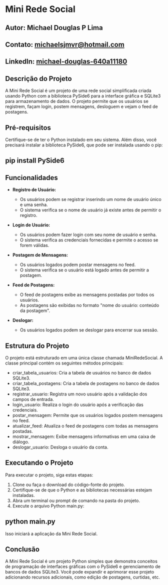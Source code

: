# Mini Rede Social

## Autor: Michael Douglas P Lima
## Contato: michaelsjmvr@hotmail.com
## LinkedIn: [michael-douglas-640a11180](https://www.linkedin.com/in/michael-douglas-640a11180/)

## Descrição do Projeto
A Mini Rede Social é um projeto de uma rede social simplificada criada usando Python com a biblioteca PySide6 para a interface gráfica e SQLite3 para armazenamento de dados. O projeto permite que os usuários se registrem, façam login, postem mensagens, desloguem e vejam o feed de postagens.

## Pré-requisitos
Certifique-se de ter o Python instalado em seu sistema. Além disso, você precisará instalar a biblioteca PySide6, que pode ser instalada usando o pip:

## pip install PySide6


## Funcionalidades
- **Registro de Usuário:**
  - Os usuários podem se registrar inserindo um nome de usuário único e uma senha.
  - O sistema verifica se o nome de usuário já existe antes de permitir o registro.

- **Login de Usuário:**
  - Os usuários podem fazer login com seu nome de usuário e senha.
  - O sistema verifica as credenciais fornecidas e permite o acesso se forem válidas.

- **Postagem de Mensagens:**
  - Os usuários logados podem postar mensagens no feed.
  - O sistema verifica se o usuário está logado antes de permitir a postagem.

- **Feed de Postagens:**
  - O feed de postagens exibe as mensagens postadas por todos os usuários.
  - As postagens são exibidas no formato "nome do usuário: conteúdo da postagem".

- **Deslogar:**
  - Os usuários logados podem se deslogar para encerrar sua sessão.

## Estrutura do Projeto
O projeto está estruturado em uma única classe chamada MiniRedeSocial. A classe principal contém os seguintes métodos principais:

- criar_tabela_usuarios: Cria a tabela de usuários no banco de dados SQLite3.
- criar_tabela_postagens: Cria a tabela de postagens no banco de dados SQLite3.
- registrar_usuario: Registra um novo usuário após a validação dos campos de entrada.
- login_usuario: Realiza o login do usuário após a verificação das credenciais.
- postar_mensagem: Permite que os usuários logados postem mensagens no feed.
- atualizar_feed: Atualiza o feed de postagens com todas as mensagens postadas.
- mostrar_mensagem: Exibe mensagens informativas em uma caixa de diálogo.
- deslogar_usuario: Desloga o usuário da conta.

## Executando o Projeto
Para executar o projeto, siga estas etapas:

1. Clone ou faça o download do código-fonte do projeto.
2. Certifique-se de que o Python e as bibliotecas necessárias estejam instaladas.
3. Abra um terminal ou prompt de comando na pasta do projeto.
4. Execute o arquivo Python main.py:

## python main.py
Isso iniciará a aplicação da Mini Rede Social.

## Conclusão
A Mini Rede Social é um projeto Python simples que demonstra conceitos de programação de interfaces gráficas com o PySide6 e gerenciamento de bancos de dados SQLite3. Você pode expandir e aprimorar esse projeto adicionando recursos adicionais, como edição de postagens, curtidas, etc.
